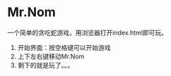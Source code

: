 Mr.Nom
====

一个简单的贪吃蛇游戏，用浏览器打开index.html即可玩。        

1. 开始界面：按空格键可以开始游戏  
2. 上下左右键移动Mr.Nom
3. 剩下的就是玩了。。。
